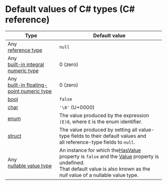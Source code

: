 # Default values of C# types (C# reference)


| Type                                                                                                                                                        | Default value                                                                                                                                                                                                                                                                                                                    |
| ----------------------------------------------------------------------------------------------------------------------------------------------------------- | -------------------------------------------------------------------------------------------------------------------------------------------------------------------------------------------------------------------------------------------------------------------------------------------------------------------------------- |
| Any<br />[reference type](https://learn.microsoft.com/en-us/dotnet/csharp/language-reference/keywords/reference-types)                                         | `null`                                                                                                                                                                                                                                                                                                                         |
| Any<br />[built-in integral numeric type](https://learn.microsoft.com/en-us/dotnet/csharp/language-reference/builtin-types/integral-numeric-types)             | 0 (zero)                                                                                                                                                                                                                                                                                                                         |
| Any<br />[built-in floating-point numeric type](https://learn.microsoft.com/en-us/dotnet/csharp/language-reference/builtin-types/floating-point-numeric-types) | 0 (zero)                                                                                                                                                                                                                                                                                                                         |
| [bool](https://learn.microsoft.com/en-us/dotnet/csharp/language-reference/builtin-types/bool)                                                                  | `false`                                                                                                                                                                                                                                                                                                                        |
| [char](https://learn.microsoft.com/en-us/dotnet/csharp/language-reference/builtin-types/char)                                                                  | `'\0'` (U+0000)                                                                                                                                                                                                                                                                                                                |
| [enum](https://learn.microsoft.com/en-us/dotnet/csharp/language-reference/builtin-types/enum)                                                                  | The value produced by the expression `(E)0`, where `E` is the enum identifier.                                                                                                                                                                                                                                               |
| [struct](https://learn.microsoft.com/en-us/dotnet/csharp/language-reference/builtin-types/struct)                                                              | The value produced by setting all value-type fields to their default values and<br />all reference-type fields to `null`.                                                                                                                                                                                                      |
| Any<br />[nullable value type](https://learn.microsoft.com/en-us/dotnet/csharp/language-reference/builtin-types/nullable-value-types)                          | An instance for which the[HasValue](https://learn.microsoft.com/en-us/dotnet/api/system.nullable-1.hasvalue) property is `false` and the [Value](https://learn.microsoft.com/en-us/dotnet/api/system.nullable-1.value) property is undefined. <br />That default value is also known as the *null* value of a nullable value type. |
